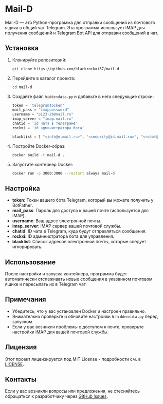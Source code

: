 # Mail-D

Mail-D — это Python-программа для отправки сообщений из почтового ящика в общий чат Telegram. Эта программа использует IMAP для получения сообщений и Telegram Bot API для отправки сообщений в чат.

## Установка

1. Клонируйте репозиторий:

    ```bash
    git clone https://github.com/blackrockxi37/mail-d
    ```

2. Перейдите в каталог проекта:

    ```bash
    cd mail-d
    ```

3. Создайте файл `hiddendata.py` и добавьте в него следующие строки:

    ```python
    token = 'telegramtocken' 
    mail_pass = "imappassword" 
    username = "pi23-2b@mail.ru" 
    imap_server = "imap.mail.ru"
    chatid = 'id чата в телеграме' 
    rockxi = 'id администратора бота'
    
    blacklist = [ "<info@e.mail.ru>", "<security@id.mail.ru>", "<robot@mlrmr.com>" ]
    ```

4. Постройте Docker-образ:

    ```bash
    docker build -t mail-d .
    ```

5. Запустите контейнер Docker:

    ```bash
    docker run -p 3000:3000 --restart always mail-d
    ```

## Настройка

- **token**: Токен вашего бота Telegram, который вы можете получить у BotFather.
- **mail_pass**: Пароль для доступа к вашей почте (используется для IMAP).
- **username**: Ваш адрес электронной почты.
- **imap_server**: IMAP сервер вашей почтовой службы.
- **chatid**: ID чата в Telegram, куда будут отправляться сообщения.
- **rockxi**: ID администратора бота для управления.
- **blacklist**: Список адресов электронной почты, которые следует игнорировать.

## Использование

После настройки и запуска контейнера, программа будет автоматически отслеживать новые сообщения в указанном почтовом ящике и пересылать их в Telegram чат. 

## Примечания

- Убедитесь, что у вас установлен Docker и настроен правильно.
- Внимательно проверьте и обновите настройки в `hiddendata.py` перед запуском.
- Если у вас возникли проблемы с доступом к почте, проверьте настройки IMAP для вашей почтовой службы.

## Лицензия

Этот проект лицензируется под MIT License - подробности см. в [LICENSE](LICENSE).

## Контакты

Если у вас возникли вопросы или предложения, не стесняйтесь обращаться к разработчику через [GitHub Issues](https://github.com/blackrockxi37/mail-d/issues).
